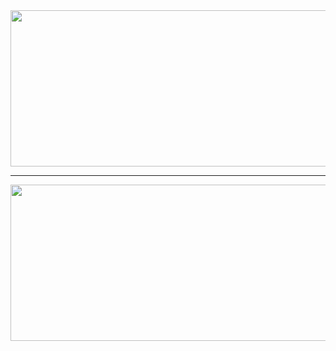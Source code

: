<img align="center" height= "250" width="700px" src="https://github-readme-stats.vercel.app/api/?username=alpardayalman&theme=blue-green" />

---

[<img align="center" height="250px" width="750px" src="https://i.pinimg.com/564x/97/a6/f2/97a6f2089b69009442d9f7fc34c29a78.jpg">](https://www.beautifyconverter.com/steganographic-decoder.php)  

